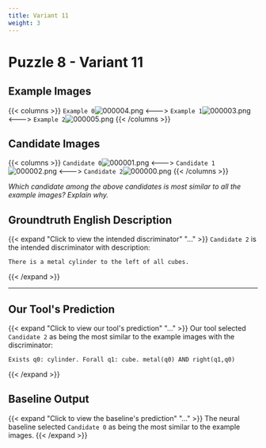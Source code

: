 ```yaml
---
title: Variant 11
weight: 3
---
```


# Puzzle 8 - Variant 11

## Example Images
{{< columns >}}
`Example 0`![000004.png](/clevr-variants/train/fovariant-11/render/images/CLEVR_val_000004.png)
<--->
`Example 1`![000003.png](/clevr-variants/train/fovariant-11/render/images/CLEVR_val_000003.png)
<--->
`Example 2`![000005.png](/clevr-variants/train/fovariant-11/render/images/CLEVR_val_000005.png)
{{< /columns >}}

## Candidate Images
{{< columns >}}
`Candidate 0`![000001.png](/clevr-variants/train/fovariant-11/render/images/CLEVR_val_000001.png)
<--->
`Candidate 1`![000002.png](/clevr-variants/train/fovariant-11/render/images/CLEVR_val_000002.png)
<--->
`Candidate 2`![000000.png](/clevr-variants/train/fovariant-11/render/images/CLEVR_val_000000.png)
{{< /columns >}}

*Which candidate among the above candidates is most similar to all the example images? Explain why.*

## Groundtruth English Description

{{< expand "Click to view the intended discriminator" "..." >}}
`Candidate 2` is the intended discriminator with description:
```plaintext 
There is a metal cylinder to the left of all cubes.
```
{{< /expand >}}

---



## Our Tool's Prediction

{{< expand "Click to view our tool's prediction" "..." >}}
Our tool selected `Candidate 2` as being the most similar to the example images with the discriminator:
```plaintext
Exists q0: cylinder. Forall q1: cube. metal(q0) AND right(q1,q0)
```
{{< /expand >}}



## Baseline Output

{{< expand "Click to view the baseline's prediction" "..." >}}
The neural baseline selected `Candidate 0` as being the most similar to the example images.
{{< /expand >}}

